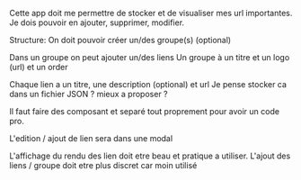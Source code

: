 Cette app doit me permettre de stocker et de visualiser mes url importantes.
Je dois pouvoir en ajouter, supprimer, modifier.

Structure:
On doit pouvoir créer un/des groupe(s) (optional) 

Dans un groupe on peut ajouter un/des liens
Un groupe à un titre et un logo (url) et un order

Chaque lien a un titre, une description (optional) et url 
Je pense stocker ca dans un fichier JSON ? mieux a proposer ?

Il faut faire des composant et separé tout proprement pour avoir un code pro.

L'edition / ajout de lien sera dans une modal

L'affichage du rendu des lien doit etre beau et pratique a utiliser. L'ajout des liens / groupe doit etre plus discret car moin utilisé